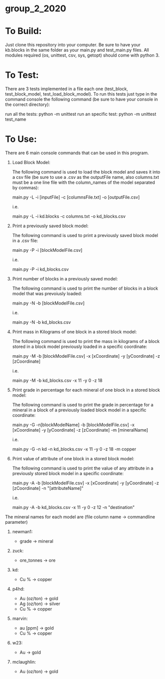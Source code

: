 # group_2_2020

# To Build:

Just clone this repository into your computer.
Be sure to have your kb.blocks in the same folder as your main.py and test_main.py files.
All modules required (os, unittest, csv, sys, getopt) should come with python 3.


# To Test:

There are 3 tests implemented in a file each one (test_block, test_block_model, test_load_block_model).
To run this tests just type in the command console the following command (be sure to have your console in the correct directory):

run all the tests: python -m unittest
run an specific test: python -m unittest test_name 

# To Use:

There are 6 main console commands that can be used in this program.

1. Load Block Model:

    The following command is used to load the block model and saves it into a csv file (be sure to use a .csv as the outputFile name, also columns.txt must be a one line file with the column_names of the model separated by commas):

    main.py -L -i [inputFile] -c [columnsFile.txt] -o [outputFile.csv]

    i.e.

    main.py -L -i kd.blocks -c columns.txt -o kd_blocks.csv

2. Print a previously saved block model:

    The following command is used to print a previously saved block model in a .csv file:

    main.py -P -i [blockModelFile.csv]

    i.e.

    main.py -P -i kd_blocks.csv

3. Print number of blocks in a previously saved model:

    The following command is used to print the number of blocks in a block model that was prevoiusly loaded:

    main.py -N -b [blockModelFile.csv]

    i.e.

    main.py -N -b kd_blocks.csv

4. Print mass in Kilograms of one block in a stored block model:

    The following command is used to print the mass in kilograms of a block stored in a block model previously loaded in a specific coordinate:

    main.py -M -b [blockModelFile.csv] -x [xCoordinate] -y [yCoordinate] -z [zCoordinate]

    i.e.

    main.py -M -b kd_blocks.csv -x 11 -y 0 -z 18

5. Print grade in percentage for each mineral of one block in a stored block model:

    The following command is used to print the grade in percentage for a mineral in a block of a previously loaded block model in a specific coordinate:

    main.py -G -n[blockModelName] -b [blockModelFile.csv] -x [xCoordinate] -y [yCoordinate] -z [zCoordinate] -m [mineralName]

    i.e.

    main.py -G -n kd -n kd_blocks.csv -x 11 -y 0 -z 18 -m copper

6. Print value of attribute of one block in a stored block model:

    The following command is used to print the value of any attribute in a previously stored block model in a specific coordinate:

    main.py -A -b [blockModelFile.csv] -x [xCoordinate] -y [yCoordinate] -z [zCoordinate] -n "[attributeName]"

    i.e.

    main.py -A -b kd_blocks.csv -x 11 -y 0 -z 12 -n "destination"

The mineral names for each model are (file column name -> commandline parameter)

1. newman1: 
    - grade -> mineral

2. zuck:
    - ore_tonnes -> ore

3. kd:
    - Cu % -> copper

4. p4hd:
    - Au (oz/ton) -> gold
    - Ag (oz/ton) -> silver
    - Cu % -> copper

5. marvin:
    - au [ppm] -> gold
    - Cu % -> copper

6. w23:
    - Au -> gold

7. mclaughlin:
    - Au (oz/ton) -> gold
